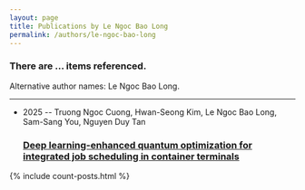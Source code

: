 ```yaml
---
layout: page
title: Publications by Le Ngoc Bao Long
permalink: /authors/le-ngoc-bao-long
---
```


<h3 id="number-posts">There are ... items referenced.</h3>
<p id='info-authors'>Alternative author names: Le Ngoc Bao Long.</p>
<hr />
<ul class="post-list">
<li><span class='post-meta'>2025 -- Truong Ngoc Cuong, Hwan-Seong Kim, Le Ngoc Bao Long, Sam-Sang You, Nguyen Duy Tan</span><h3><a class='post-link' href="{{ site.baseurl }}/deep-learning-enhanced-quantum-optimization-for-integrated-job-scheduling-in-container-terminals">Deep learning-enhanced quantum optimization for integrated job scheduling in container terminals</a></h3></li>

</ul>
{% include count-posts.html %}
